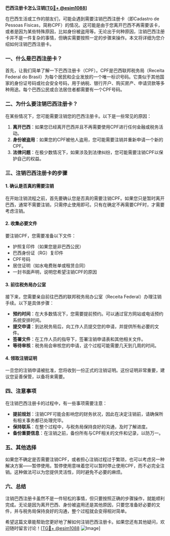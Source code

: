 **巴西注册卡怎么注销[[TG💪+ @esim1088](https://t.me/s/esim1088)]**

在巴西生活或工作的朋友们，可能会遇到需要注销巴西注册卡（即Cadastro de Pessoas Físicas，简称CPF）的情况。这可能是由于您离开巴西不再需要该卡，或者是因为某些特殊原因，比如身份被盗用等。无论出于何种原因，注销巴西注册卡并不是一件复杂的事情，但确实需要按照一定的步骤来操作。本文将详细为您介绍如何注销巴西注册卡。

### 一、什么是巴西注册卡？

首先，让我们简单了解一下巴西注册卡（CPF）。CPF是巴西联邦税务局（Receita Federal do Brasil）为每个居民和企业发放的一个唯一标识号码。它类似于其他国家的身份证号码或社会安全号码，用于纳税、银行开户、购买房产、申请贷款等多种用途。每个巴西公民或合法居住者都需要有一个CPF号码。

### 二、为什么要注销巴西注册卡？

在某些情况下，您可能需要注销您的巴西注册卡。以下是一些常见的原因：

1. **离开巴西**：如果您已经离开巴西并且不再需要使用CPF进行任何金融或税务活动。
2. **身份被盗用**：如果您的CPF被他人盗用，您可能需要注销并重新申请一个新的CPF。
3. **法律问题**：在极少数情况下，如果涉及到法律纠纷，您可能需要注销CPF以保护自己的权益。

### 三、注销巴西注册卡的步骤

#### 1. 确认是否真的需要注销

在开始注销流程之前，首先要确认您是否真的需要注销CPF。如果您只是暂时离开巴西，通常不需要注销，只需停止使用即可。只有在确定不再需要CPF时，才需要考虑注销。

#### 2. 收集必要文件

要注销CPF，您需要准备以下文件：

- 护照复印件（如果您是非巴西公民）
- 巴西身份证（RG）复印件
- CPF号码
- 居住证明（如水电费账单或租赁合同）
- 一封书面声明，说明您希望注销CPF的原因

#### 3. 前往税务局办公室

接下来，您需要亲自前往巴西的联邦税务局办公室（Receita Federal）办理注销手续。以下是具体步骤：

- **预约时间**：在大多数情况下，您需要提前预约。可以通过官方网站或电话预约系统安排时间。
- **提交申请**：到达税务局后，向工作人员提交您的申请，并提供所有必要的文件。
- **签署文件**：在工作人员的指导下，签署注销申请表和其他相关文件。
- **等待审核**：税务局会审核您的申请，这个过程可能需要几天到几周的时间。

#### 4. 领取注销证明

一旦您的注销申请被批准，您将收到一份正式的注销证明。这份证明非常重要，建议您妥善保管，以备将来需要。

### 四、注意事项

在注销巴西注册卡的过程中，有一些事项需要注意：

- **提前规划**：注销CPF可能会影响您的财务状况，因此在决定注销前，请确保所有相关事务都已处理完毕。
- **保持联系**：在整个过程中，与税务局保持良好的沟通，及时了解进度。
- **备份重要信息**：在注销之前，备份所有与CPF相关的文件和记录，以防万一。

### 五、其他选择

如果您不确定是否需要注销CPF，或者担心注销过程过于繁琐，也可以考虑另一种解决方案——暂停使用。暂停使用意味着您可以暂时停止使用CPF，而不必完全注销。这种做法可以为您提供灵活性，同时避免不必要的麻烦。

### 六、总结

注销巴西注册卡虽然不是一件轻松的事情，但只要按照正确的步骤操作，就能顺利完成。无论是因为离开巴西、身份被盗用还是其他原因，只要您准备好必要的文件，并与税务局保持良好的沟通，整个过程就会变得相对简单。

希望这篇文章能帮助您更好地了解如何注销巴西注册卡。如果您还有其他疑问，欢迎随时留言讨论！[[TG💪+ @esim1088](https://t.me/s/esim1088) ![Image](https://i.postimg.cc/4NQfJmqS/Snipaste-2025-05-13-00-14-12.png)]